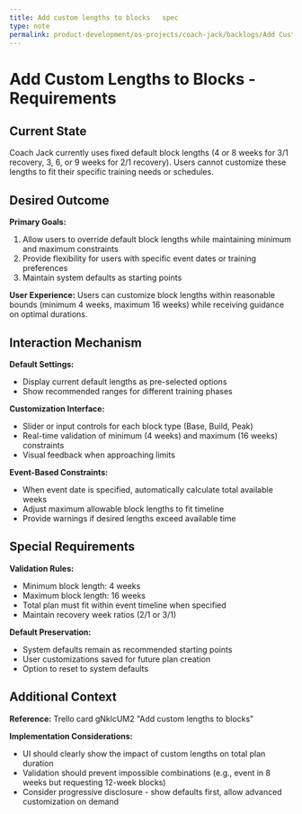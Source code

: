 ```yaml
---
title: Add custom lengths to blocks   spec
type: note
permalink: product-development/os-projects/coach-jack/backlogs/Add Custom Lengths to Blocks - Spec
---
```


# Add Custom Lengths to Blocks - Requirements

## Current State

Coach Jack currently uses fixed default block lengths (4 or 8 weeks for 3/1 recovery, 3, 6, or 9 weeks for 2/1 recovery). Users cannot customize these lengths to fit their specific training needs or schedules.

## Desired Outcome  

**Primary Goals:**
1. Allow users to override default block lengths while maintaining minimum and maximum constraints
2. Provide flexibility for users with specific event dates or training preferences
3. Maintain system defaults as starting points

**User Experience:** Users can customize block lengths within reasonable bounds (minimum 4 weeks, maximum 16 weeks) while receiving guidance on optimal durations.

## Interaction Mechanism

**Default Settings:**
- Display current default lengths as pre-selected options
- Show recommended ranges for different training phases

**Customization Interface:**
- Slider or input controls for each block type (Base, Build, Peak)
- Real-time validation of minimum (4 weeks) and maximum (16 weeks) constraints
- Visual feedback when approaching limits

**Event-Based Constraints:**
- When event date is specified, automatically calculate total available weeks
- Adjust maximum allowable block lengths to fit timeline
- Provide warnings if desired lengths exceed available time

## Special Requirements

**Validation Rules:**
- Minimum block length: 4 weeks
- Maximum block length: 16 weeks
- Total plan must fit within event timeline when specified
- Maintain recovery week ratios (2/1 or 3/1)

**Default Preservation:**
- System defaults remain as recommended starting points
- User customizations saved for future plan creation
- Option to reset to system defaults

## Additional Context

**Reference:** Trello card gNklcUM2 "Add custom lengths to blocks"

**Implementation Considerations:**
- UI should clearly show the impact of custom lengths on total plan duration
- Validation should prevent impossible combinations (e.g., event in 8 weeks but requesting 12-week blocks)
- Consider progressive disclosure - show defaults first, allow advanced customization on demand